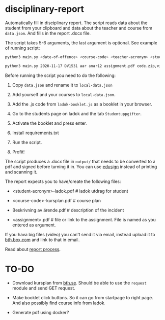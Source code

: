 # disciplinary-report
Automatically fill in disciplinary report. The script reads data about the student from your clipboard and data about the teacher and course from `data.json`. And fills in the report .docx file.

The script takes 5-6 arguments, the last argument is optional. See example of running script:

```bash
python3 main.py <date-of-offence> <course-code> <teacher-acronym> <student-acronym> <filname-or-url-to-assignment-instruction> <comma-seperated-string-with-extra-files>

python3 main.py 2020-11-17 DV1531 aar anar12 assignment.pdf code.zip,video.mp4
```

Before running the script you need to do the following:

1. Copy `data.json` and rename it to `local-data.json`

1. Add yourself and your courses to `local-data.json`.

1. Add the .js code from `ladok-booklet.js` as a booklet in your browser.

1. Go to the students page on ladok and the tab `Studentuppgifter`.

1. Activate the booklet and press enter.

1. Install requirements.txt

1. Run the script.

1. Profit!



The script produces a .docx file in `output/` that needs to be converted to a pdf and signed before turning it in. You can use [edusign](https://edusign.sunet.se/) instead of printing and scanning it.

The report expects you to have/create the following files:

- \<student-acronym\>-ladok.pdf # ladok utdrag for student

- \<course-code\>-kursplan.pdf # course plan

- Beskrivning av ärende.pdf # description of the incident

- \<assignment\>.pdf # file or link to the assignment. File is named as you entered as argument.



If you hava big files (video) you can't send it via email, instead upload it to [bth.box.com](https://bth.box.com) and link to that in email.



Read about [report process](https://bthse.sharepoint.com/Sidor/Anm%C3%A4lan.aspx).



# TO-DO

- Download kursplan from [bth.se](http://edu.bth.se/utbildning/utb_kursplaner.asp?KKurskod=DV1531). Should be able to use the `request` module and send GET request.

- Make booklet click buttons. So it can go from startpage to right page. And also possibly find course info from ladok.

- Generate pdf using docker?
